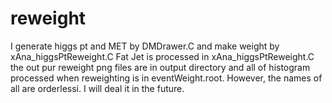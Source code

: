 # reweight
I generate higgs pt and MET by DMDrawer.C and make weight by xAna\_higgsPtReweight.C
Fat Jet is processed in xAna\_higgsPtReweight.C
the out pur reweight png files are in output directory and all of histogram processed when reweighting is in eventWeight.root.
However, the names of all are orderlessi. I will deal it in the future.
